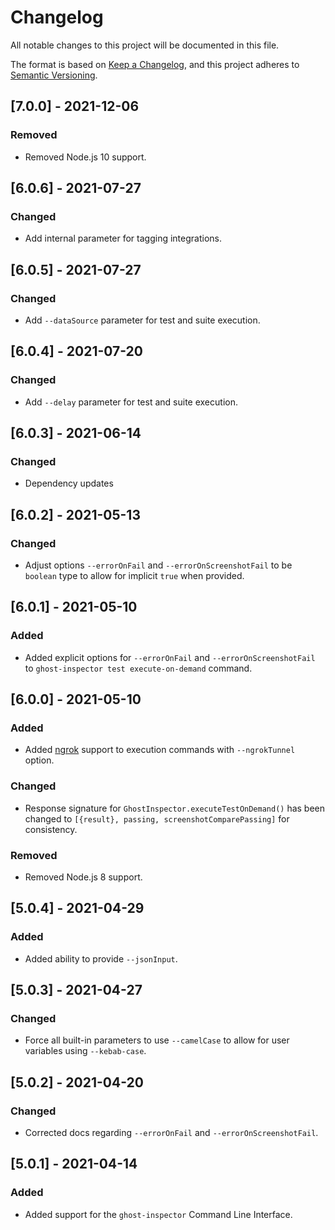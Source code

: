 # Changelog

All notable changes to this project will be documented in this file.

The format is based on [Keep a Changelog](https://keepachangelog.com/en/1.0.0/),
and this project adheres to [Semantic Versioning](https://semver.org/spec/v2.0.0.html).

## [7.0.0] - 2021-12-06

### Removed

- Removed Node.js 10 support.

## [6.0.6] - 2021-07-27

### Changed

- Add internal parameter for tagging integrations.

## [6.0.5] - 2021-07-27

### Changed

- Add `--dataSource` parameter for test and suite execution.

## [6.0.4] - 2021-07-20

### Changed

- Add `--delay` parameter for test and suite execution.

## [6.0.3] - 2021-06-14

### Changed

- Dependency updates

## [6.0.2] - 2021-05-13

### Changed

- Adjust options `--errorOnFail` and `--errorOnScreenshotFail` to be `boolean` type to allow for implicit `true` when provided.

## [6.0.1] - 2021-05-10

### Added

- Added explicit options for `--errorOnFail` and `--errorOnScreenshotFail` to `ghost-inspector test execute-on-demand` command.

## [6.0.0] - 2021-05-10

### Added

- Added [ngrok](https://ngrok.com/) support to execution commands with `--ngrokTunnel` option.

### Changed

- Response signature for `GhostInspector.executeTestOnDemand()` has been changed to `[{result}, passing, screenshotComparePassing]` for consistency.

### Removed

- Removed Node.js 8 support.

## [5.0.4] - 2021-04-29

### Added

- Added ability to provide `--jsonInput`.

## [5.0.3] - 2021-04-27

### Changed

- Force all built-in parameters to use `--camelCase` to allow for user variables using `--kebab-case`.

## [5.0.2] - 2021-04-20

### Changed

- Corrected docs regarding `--errorOnFail` and `--errorOnScreenshotFail`.

## [5.0.1] - 2021-04-14

### Added

- Added support for the `ghost-inspector` Command Line Interface.
